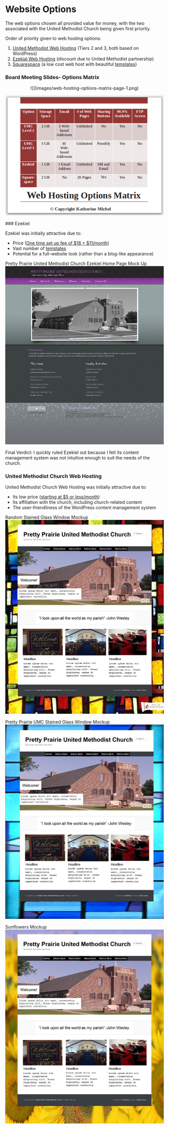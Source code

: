 # Website Options

The web options chosen all provided value for money, with the two associated with the United Methodist Church being given first priority.

Order of priority given to web hosting options:

1. [United Methodist Web Hosting](http://www.umcchurches.org) (Tiers 2 and 3, both based on WordPress)
2. [Ezekial Web Hosting](http://umc.e-zekiel.com) (discount due to United Methodist partnership)
3. [Squarespace](http://www.squarespace.com) (a low cost web host with beautiful [templates](http://www.squarespace.com/templates))

### Board Meeting Slides- Options Matrix 
<center>
![](images/web-hosting-options-matrix-page-1.png)

![](images/web-hosting-options-matrix-page-2.png)
</center>
### Ezekiel 

Ezekiel was initially attractive due to:
* Price ([One time set up fee of $18 + $11/month](http://www.umc.e-zekiel.com/comparison))
* Vast number of [templates](http://www.umc.e-zekiel.com/templates/viewDesigns.asp?)
* Potential for a full-website look (rather than a blog-like appearance)

Pretty Prairie United Methodist Church Ezekiel Home Page Mock Up
![](images/ezekiel-allegiant-theme-desktop-mockup.jpg)

Final Verdict: I quickly ruled Ezekiel out because I felt its content management system was not intuitive enough to suit the needs of the church.

### United Methodist Church Web Hosting

United Methodist Church Web Hosting was initially attractive due to:
* Its low price ([starting at $5 or less/month](http://umcchurches.org/billing/hostingplans.php))
* Its affiliation with the church, including church-related content
* The user-friendliness of the WordPress content management system 

Random Stained Glass Window Mockup
![](images/catching-everest-stained-glass-window-theme-desktop-mockup.jpg)

Pretty Prairie UMC Stained Glass Window Mockup
![](images/catching-everest-stained-glass-window-theme-umc--window-desktop-mockup.jpg)

Sunflowers Mockup
![](images/catching-everest-sunflowers-theme-desktop-mockup-white.jpg)


